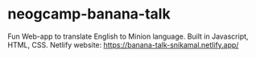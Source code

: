 # neogcamp-banana-talk

Fun Web-app to translate English to Minion language. Built in Javascript, HTML, CSS.
Netlify website: https://banana-talk-snikamal.netlify.app/


